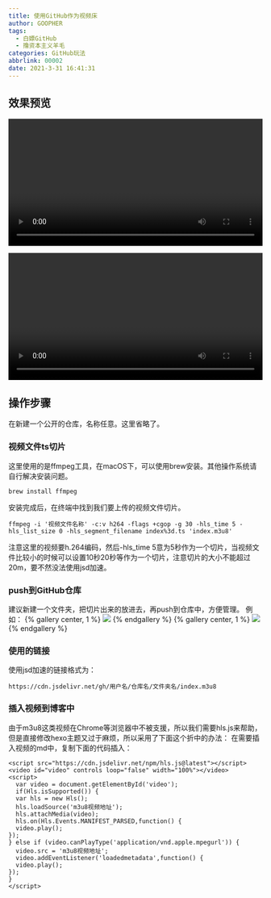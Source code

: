 ```yaml
---
title: 使用GitHub作为视频床
author: GOOPHER
tags:
  - 白嫖GitHub
  - 撸资本主义羊毛
categories: GitHub玩法 
abbrlink: 00002
date: 2021-3-31 16:41:31
---
```

## 效果预览
<script src="https://cdn.jsdelivr.net/npm/hls.js@latest"></script>
<video id="video" controls loop="false" width="100%"></video>
<script>
  var video = document.getElementById('video');
  if(Hls.isSupported()) {
  var hls = new Hls();
  hls.loadSource('https://cdn.jsdelivr.net/gh/Goopher97/videoff/text/index.m3u8');
  hls.attachMedia(video);
  hls.on(Hls.Events.MANIFEST_PARSED,function() {
  video.play();
});
} else if (video.canPlayType('application/vnd.apple.mpegurl')) {
  video.src = 'https://cdn.jsdelivr.net/gh/Goopher97/videoff/text/index.m3u8';
  video.addEventListener('loadedmetadata',function() {
  video.play();
});
}
</script>

<video id="video1" controls loop="false" width="100%"></video>
<script>
  var video = document.getElementById('video1');
  if(Hls.isSupported()) {
  var hls = new Hls();
  hls.loadSource('https://cdn.jsdelivr.net/gh/Goopher97/videoff/text2/index.m3u8');
  hls.attachMedia(video);
  hls.on(Hls.Events.MANIFEST_PARSED,function() {
  video.play();
});
} else if (video.canPlayType('application/vnd.apple.mpegurl')) {
  video.src = 'https://cdn.jsdelivr.net/gh/Goopher97/videoff/text2/index.m3u8';
  video.addEventListener('loadedmetadata',function() {
  video.play();
});
}
</script>

## 操作步骤
在新建一个公开的仓库，名称任意。这里省略了。
### 视频文件ts切片
这里使用的是ffmpeg工具，在macOS下，可以使用brew安装。其他操作系统请自行解决安装问题。
```
brew install ffmpeg
```
安装完成后，在终端中找到我们要上传的视频文件切片。
```
ffmpeg -i '视频文件名称' -c:v h264 -flags +cgop -g 30 -hls_time 5 -hls_list_size 0 -hls_segment_filename index%3d.ts 'index.m3u8'
```
注意这里的视频要h.264编码，然后-hls_time 5意为5秒作为一个切片，当视频文件比较小的时候可以设置10秒20秒等作为一个切片，注意切片的大小不能超过20m，要不然没法使用jsd加速。
### push到GitHub仓库
建议新建一个文件夹，把切片出来的放进去，再push到仓库中，方便管理。
例如：
{% gallery center, 1 %}
![](https://cdn.jsdelivr.net/gh/Goopher97/tuchuang2@master/img/QQ20210331-171755@2x.png)
{% endgallery %}
{% gallery center, 1 %}
![](https://cdn.jsdelivr.net/gh/Goopher97/tuchuang2@master/img/QQ20210331-171846@2x.png)
{% endgallery %}
### 使用的链接
使用jsd加速的链接格式为：
```
https://cdn.jsdelivr.net/gh/用户名/仓库名/文件夹名/index.m3u8
```
### 插入视频到博客中
由于m3u8这类视频在Chrome等浏览器中不被支援，所以我们需要hls.js来帮助，但是直接修改hexo主题又过于麻烦，所以采用了下面这个折中的办法：
在需要插入视频的md中，复制下面的代码插入：
```
<script src="https://cdn.jsdelivr.net/npm/hls.js@latest"></script>
<video id="video" controls loop="false" width="100%"></video>
<script>
  var video = document.getElementById('video');
  if(Hls.isSupported()) {
  var hls = new Hls();
  hls.loadSource('m3u8视频地址');
  hls.attachMedia(video);
  hls.on(Hls.Events.MANIFEST_PARSED,function() {
  video.play();
});
} else if (video.canPlayType('application/vnd.apple.mpegurl')) {
  video.src = 'm3u8视频地址';
  video.addEventListener('loadedmetadata',function() {
  video.play();
});
}
</script>
```
